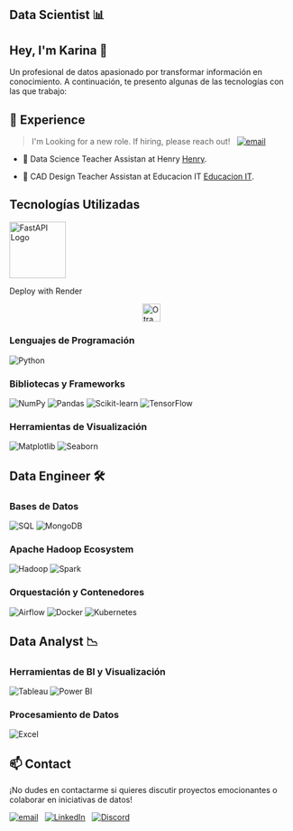 
## Data Scientist 📊

## Hey, I'm Karina 👋  


Un profesional de datos apasionado por transformar información en conocimiento. A continuación, te presento algunas de las tecnologías con las que trabajo:



## 💼 Experience

> I'm Looking for a new role. If hiring, please reach out! &nbsp; [![email](https://img.shields.io/badge/Gmail-D14836?style=flat&logo=gmail&logoColor=white)](mailto:karinakozlowski@gmail.com?subject=Found%20you%20on%20GitHub%20-%20let's%20connect!&body=Hi%20Karina,-%0D%0A%0D%0AI%20came%20across%20your%20profile%20on%20GitHub%20and%20wanted%20to...)

- 🚀 Data Science Teacher Assistan at Henry  [Henry](https://www.linkedin.com/in/karina-kozlowski-625535217/).

- 🚀 CAD Design Teacher Assistan at Educacion IT [Educacion IT](https://www.linkedin.com/in/karina-kozlowski-625535217/).


## Tecnologías Utilizadas

<img src="https://fastapi.tiangolo.com/img/logo-margin/logo-teal.png" alt="FastAPI Logo" width="100">

Deploy with Render

<img style="display: block; margin: auto;" src="https://encrypted-tbn0.gstatic.com/images?q=tbn:ANd9GcRmmwt9y5hqOay_UXXeqd9gdq98AlkUZAux6Q&amp;usqp=CAU" alt="Otra Imagen" width="32.5">


### Lenguajes de Programación
![Python](https://img.shields.io/badge/Python-3776AB?style=for-the-badge&logo=python&logoColor=white)

### Bibliotecas y Frameworks
![NumPy](https://img.shields.io/badge/NumPy-013243?style=for-the-badge&logo=numpy&logoColor=white)
![Pandas](https://img.shields.io/badge/Pandas-150458?style=for-the-badge&logo=pandas&logoColor=white)
![Scikit-learn](https://img.shields.io/badge/Scikit--learn-F7931E?style=for-the-badge&logo=scikit-learn&logoColor=white)
![TensorFlow](https://img.shields.io/badge/TensorFlow-FF6F00?style=for-the-badge&logo=tensorflow&logoColor=white)

### Herramientas de Visualización
![Matplotlib](https://img.shields.io/badge/Matplotlib-3776AB?style=for-the-badge&logo=matplotlib&logoColor=white)
![Seaborn](https://img.shields.io/badge/Seaborn-013243?style=for-the-badge&logo=seaborn&logoColor=white)

## Data Engineer 🛠️

### Bases de Datos
![SQL](https://img.shields.io/badge/SQL-003366?style=for-the-badge&logo=postgresql&logoColor=white)
![MongoDB](https://img.shields.io/badge/MongoDB-47A248?style=for-the-badge&logo=mongodb&logoColor=white)

### Apache Hadoop Ecosystem
![Hadoop](https://img.shields.io/badge/Apache%20Hadoop-EC3C13?style=for-the-badge&logo=apache&logoColor=white)
![Spark](https://img.shields.io/badge/Apache%20Spark-E25A1C?style=for-the-badge&logo=apache&logoColor=white)

### Orquestación y Contenedores
![Airflow](https://img.shields.io/badge/Apache%20Airflow-007A88?style=for-the-badge&logo=apache-airflow&logoColor=white)
![Docker](https://img.shields.io/badge/Docker-2496ED?style=for-the-badge&logo=docker&logoColor=white)
![Kubernetes](https://img.shields.io/badge/Kubernetes-326CE5?style=for-the-badge&logo=kubernetes&logoColor=white)

## Data Analyst 📉

### Herramientas de BI y Visualización
![Tableau](https://img.shields.io/badge/Tableau-E97627?style=for-the-badge&logo=tableau&logoColor=white)
![Power BI](https://img.shields.io/badge/Power%20BI-F2C811?style=for-the-badge&logo=power-bi&logoColor=white)

### Procesamiento de Datos
![Excel](https://img.shields.io/badge/Microsoft%20Excel-217346?style=for-the-badge&logo=microsoft-excel&logoColor=white)



## 📫 Contact


¡No dudes en contactarme si quieres discutir proyectos emocionantes o colaborar en iniciativas de datos!


[![email](https://img.shields.io/badge/Gmail-D14836?style=flat&logo=gmail&logoColor=white)](mailto:karinakozlowski@gmail.com?subject=Found%20you%20on%20GitHub%20-%20let's%20connect!&body=Hi%20Karina,-%0D%0A%0D%0AI%20came%20across%20your%20profile%20on%20GitHub%20and%20wanted%20to...) &nbsp; [![LinkedIn](https://img.shields.io/badge/LinkedIn-0077B5?style=flat&logo=linkedin&logoColor=white)](https://www.linkedin.com/in/karina-kozlowski-625535217/) &nbsp; [![Discord](https://img.shields.io/badge/Discord-7289DA?style=flat&logo=discord&logoColor=white)](https://discord.gg/SXzbtvSX)


